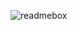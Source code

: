 ![readmebox](https://github.com/raihanmahendra/raihanmahendra.github.io/assets/84974013/ebf0b77f-05fc-4d03-8a7d-ab4cc0e7da07)
